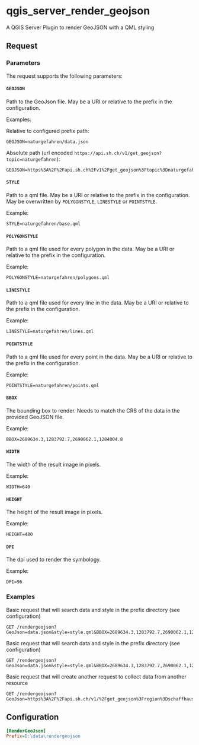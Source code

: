 # qgis_server_render_geojson
A QGIS Server Plugin to render GeoJSON with a QML styling

## Request

### Parameters
The request supports the following parameters:

#### `GEOJSON`

Path to the GeoJson file. May be a URI or relative to the prefix in the configuration.

Examples:

Relative to configured prefix path:

```
GEOJSON=naturgefahren/data.json
```

Absolute path (url encoded `https://api.sh.ch/v1/get_geojson?topic=naturgefahren`):

```
GEOJSON=https%3A%2F%2Fapi.sh.ch%2Fv1%2Fget_geojson%3Ftopic%3Dnaturgefahren
```


#### `STYLE`

Path to a qml file. May be a URI or relative to the prefix in the configuration.
May be overwritten by `POLYGONSTYLE`, `LINESTYLE` or `POINTSTYLE`.

Example:

```
STYLE=naturgefahren/base.qml
```

#### `POLYGONSTYLE`

Path to a qml file used for every polygon in the data. May be a URI or relative to the prefix in the configuration.

Example:

```
POLYGONSTYLE=naturgefahren/polygons.qml
```

#### `LINESTYLE`

Path to a qml file used for every line in the data. May be a URI or relative to the prefix in the configuration.

Example:

```
LINESTYLE=naturgefahren/lines.qml
```

#### `POINTSTYLE`

Path to a qml file used for every point in the data. May be a URI or relative to the prefix in the configuration.

Example:

```
POINTSTYLE=naturgefahren/points.qml
```

#### `BBOX`

The bounding box to render. Needs to match the CRS of the data in the provided GeoJSON file.

Example:

```
BBOX=2689634.3,1283792.7,2690062.1,1284004.8
```

#### `WIDTH`

The width of the result image in pixels.

Example:

```
WIDTH=640
```

#### `HEIGHT`

The height of the result image in pixels.

Example:

```
HEIGHT=480
```

#### `DPI`

The dpi used to render the symbology.

Example:

```
DPI=96
```

### Examples

Basic request that will search data and style in the prefix directory (see configuration)

```
GET /rendergeojson?GeoJson=data.json&style=style.qml&BBOX=2689634.3,1283792.7,2690062.1,1284004.8&WIDTH=606&HEIGHT=300&DPI=96
```

Basic request that will search data and style in the prefix directory (see configuration)

```
GET /rendergeojson?GeoJson=data.json&style=style.qml&BBOX=2689634.3,1283792.7,2690062.1,1284004.8&WIDTH=606&HEIGHT=300&DPI=96
```

Basic request that will create another request to collect data from another resource

```
GET /rendergeojson?GeoJson=https%3A%2F%2Fapi.sh.ch/v1/%2Fget_geojson%3Fregion%3Dschaffhausen&style=https%3A%2F%2Fapi.sh.ch%2Fstyle%3Fmystyle.qml&BBOX=2689634.3,1283792.7,2690062.1,1284004.8&WIDTH=606&HEIGHT=300&DPI=96
```

## Configuration

```ini
[RenderGeoJson]
Prefix=D:\data\rendergeojson
```

